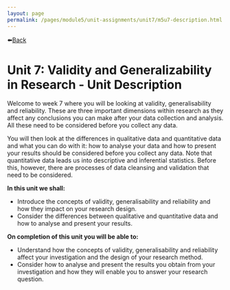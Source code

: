 ```yaml
---
layout: page
permalink: /pages/module5/unit-assignments/unit7/m5u7-description.html
---
```


⬅️[Back](/pages/module5.html)

# Unit 7: Validity and Generalizability in Research - Unit Description

Welcome to week 7 where you will be looking at validity, generalisability and reliability. These are three important dimensions within research as they affect any conclusions you can make after your data collection and analysis. All these need to be considered before you collect any data.

You will then look at the differences in qualitative data and quantitative data and what you can do with it: how to analyse your data and how to present your results should be considered before you collect any data. Note that quantitative data leads us into descriptive and inferential statistics. Before this, however, there are processes of data cleansing and validation that need to be considered.

**In this unit we shall:**
- Introduce the concepts of validity, generalisability and reliability and how they impact on your research design.
- Consider the differences between qualitative and quantitative data and how to analyse and present your results.

**On completion of this unit you will be able to:**
- Understand how the concepts of validity, generalisability and reliability affect your investigation and the design of your research method.
- Consider how to analyse and present the results you obtain from your investigation and how they will enable you to answer your research question.
